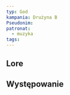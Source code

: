 ```yaml
---
typ: God
kampania: Drużyna B
Pseudonim: 
patronat:
  - muzyka
tags: 
---
```


## Lore

## Występowanie





